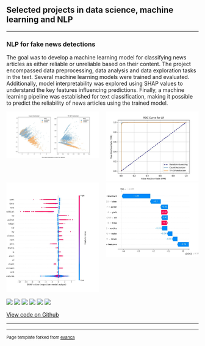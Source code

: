 ## Selected projects in data science, machine learning and NLP

---

### NLP for fake news detections

The goal was to develop a machine learning model for classifying news articles as either reliable or unreliable based on their content. The project encompassed data preprocessing, data analysis and data exploration tasks in the text. Several machine learning models were trained and evaluated. Additionally, model interpretability was explored using SHAP values to understand the key features influencing predictions. Finally, a machine learning pipeline was established for text classification, making it possible to predict the reliability of news articles using the trained model.

<div style="display: flex; flex-wrap: wrap; gap: 20px;">
  <div style="flex: 1; max-width: 300px;">
    <img src="images/preprocessing_methods.jpeg?raw=true" alt="Preprocessing Methods" style="max-width: 100%; height: auto;">
  </div>
  <div style="flex: 1; max-width: 300px;">
    <img src="images/ROC_AUC_LR_CURVE.jpeg?raw=true" alt="ROC AUC Curve" style="max-width: 100%; height: auto;">
  </div>
</div>

<div style="display: flex; flex-wrap: wrap; gap: 20px;">
  <div style="flex: 1; max-width: 300px;">
    <img src="images/shap_beeswarm.jpeg?raw=true" alt="SHAP Beeswarm" style="max-width: 100%; height: auto;">
  </div>
  <div style="flex: 1; max-width: 300px;">
    <img src="images/shap_waterfall.jpeg?raw=true" alt="SHAP Waterfall" style="max-width: 100%; height: auto;">
  </div>
</div>

[![](https://img.shields.io/badge/pandas-white?logo=pandas)](#)
[![](https://img.shields.io/badge/numpy-white?logo=numpy)](#)
[![](https://img.shields.io/badge/nltk-white?logo=nltk)](#)
[![](https://img.shields.io/badge/seaborn-white?logo=seaborn)](#)
[![](https://img.shields.io/badge/scikit-learn-white?logo=scikit-learn)](#)
[![](https://img.shields.io/badge/shap-white?logo=shap)](#)

[View code on Github](https://github.com/GoncaloJoseMoura/Projects/blob/main/Fake_news/fake_news.ipynb)

---




---
<p style="font-size:11px">Page template forked from <a href="https://github.com/evanca/quick-portfolio">evanca</a></p>
<!-- Remove above link if you don't want to attibute -->
